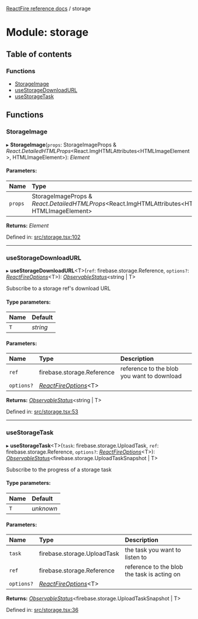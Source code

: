 [ReactFire reference docs](../README.md) / storage

# Module: storage

## Table of contents

### Functions

- [StorageImage](storage.md#storageimage)
- [useStorageDownloadURL](storage.md#usestoragedownloadurl)
- [useStorageTask](storage.md#usestoragetask)

## Functions

### StorageImage

▸ **StorageImage**(`props`: StorageImageProps & *React.DetailedHTMLProps*<React.ImgHTMLAttributes<HTMLImageElement\>, HTMLImageElement\>): *Element*

#### Parameters:

Name | Type |
:------ | :------ |
`props` | StorageImageProps & *React.DetailedHTMLProps*<React.ImgHTMLAttributes<HTMLImageElement\>, HTMLImageElement\> |

**Returns:** *Element*

Defined in: [src/storage.tsx:102](https://github.com/FirebaseExtended/reactfire/blob/main/src/storage.tsx#L102)

___

### useStorageDownloadURL

▸ **useStorageDownloadURL**<T\>(`ref`: firebase.storage.Reference, `options?`: [*ReactFireOptions*](../interfaces/index.reactfireoptions.md)<T\>): [*ObservableStatus*](../interfaces/useobservable.observablestatus.md)<string \| T\>

Subscribe to a storage ref's download URL

#### Type parameters:

Name | Default |
:------ | :------ |
`T` | *string* |

#### Parameters:

Name | Type | Description |
:------ | :------ | :------ |
`ref` | firebase.storage.Reference | reference to the blob you want to download   |
`options?` | [*ReactFireOptions*](../interfaces/index.reactfireoptions.md)<T\> |     |

**Returns:** [*ObservableStatus*](../interfaces/useobservable.observablestatus.md)<string \| T\>

Defined in: [src/storage.tsx:53](https://github.com/FirebaseExtended/reactfire/blob/main/src/storage.tsx#L53)

___

### useStorageTask

▸ **useStorageTask**<T\>(`task`: firebase.storage.UploadTask, `ref`: firebase.storage.Reference, `options?`: [*ReactFireOptions*](../interfaces/index.reactfireoptions.md)<T\>): [*ObservableStatus*](../interfaces/useobservable.observablestatus.md)<firebase.storage.UploadTaskSnapshot \| T\>

Subscribe to the progress of a storage task

#### Type parameters:

Name | Default |
:------ | :------ |
`T` | *unknown* |

#### Parameters:

Name | Type | Description |
:------ | :------ | :------ |
`task` | firebase.storage.UploadTask | the task you want to listen to   |
`ref` | firebase.storage.Reference | reference to the blob the task is acting on   |
`options?` | [*ReactFireOptions*](../interfaces/index.reactfireoptions.md)<T\> |     |

**Returns:** [*ObservableStatus*](../interfaces/useobservable.observablestatus.md)<firebase.storage.UploadTaskSnapshot \| T\>

Defined in: [src/storage.tsx:36](https://github.com/FirebaseExtended/reactfire/blob/main/src/storage.tsx#L36)
